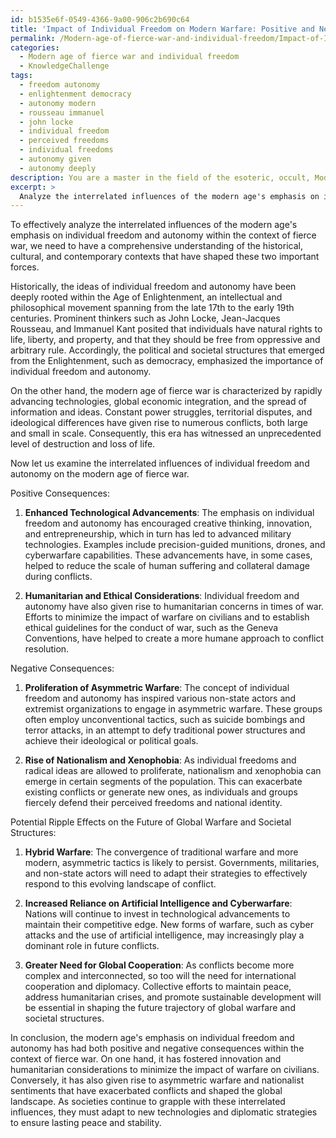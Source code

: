 ```yaml
---
id: b1535e6f-0549-4366-9a00-906c2b690c64
title: 'Impact of Individual Freedom on Modern Warfare: Positive and Negative Influences'
permalink: /Modern-age-of-fierce-war-and-individual-freedom/Impact-of-Individual-Freedom-on-Modern-Warfare-Positive-and-Negative-Influences/
categories:
  - Modern age of fierce war and individual freedom
  - KnowledgeChallenge
tags:
  - freedom autonomy
  - enlightenment democracy
  - autonomy modern
  - rousseau immanuel
  - john locke
  - individual freedom
  - perceived freedoms
  - individual freedoms
  - autonomy given
  - autonomy deeply
description: You are a master in the field of the esoteric, occult, Modern age of fierce war and individual freedom and Education. You are a writer of tests, challenges, textbooks and deep knowledge on Modern age of fierce war and individual freedom for initiates and students to gain deep insights and understanding from. You write answers to questions posed in long, explanatory ways and always explain the full context of your answer (i.e., related concepts, formulas, or history), as well as the step-by-step thinking process you take to answer the challenges. Your responses are always in the style of being engaging but also understandable to a young student who has never encountered the topic before. Summarize the key themes, ideas, and conclusions at the end.
excerpt: > 
  Analyze the interrelated influences of the modern age's emphasis on individual freedom and autonomy within the context of fierce war, exploring both the positive and negative consequences, as well as the potential ripple effects on the future development of global warfare and societal structures.
---
```

To effectively analyze the interrelated influences of the modern age's emphasis on individual freedom and autonomy within the context of fierce war, we need to have a comprehensive understanding of the historical, cultural, and contemporary contexts that have shaped these two important forces.

Historically, the ideas of individual freedom and autonomy have been deeply rooted within the Age of Enlightenment, an intellectual and philosophical movement spanning from the late 17th to the early 19th centuries. Prominent thinkers such as John Locke, Jean-Jacques Rousseau, and Immanuel Kant posited that individuals have natural rights to life, liberty, and property, and that they should be free from oppressive and arbitrary rule. Accordingly, the political and societal structures that emerged from the Enlightenment, such as democracy, emphasized the importance of individual freedom and autonomy.

On the other hand, the modern age of fierce war is characterized by rapidly advancing technologies, global economic integration, and the spread of information and ideas. Constant power struggles, territorial disputes, and ideological differences have given rise to numerous conflicts, both large and small in scale. Consequently, this era has witnessed an unprecedented level of destruction and loss of life.

Now let us examine the interrelated influences of individual freedom and autonomy on the modern age of fierce war. 

Positive Consequences:
1. **Enhanced Technological Advancements**: The emphasis on individual freedom and autonomy has encouraged creative thinking, innovation, and entrepreneurship, which in turn has led to advanced military technologies. Examples include precision-guided munitions, drones, and cyberwarfare capabilities. These advancements have, in some cases, helped to reduce the scale of human suffering and collateral damage during conflicts.

2. **Humanitarian and Ethical Considerations**: Individual freedom and autonomy have also given rise to humanitarian concerns in times of war. Efforts to minimize the impact of warfare on civilians and to establish ethical guidelines for the conduct of war, such as the Geneva Conventions, have helped to create a more humane approach to conflict resolution.

Negative Consequences:
1. **Proliferation of Asymmetric Warfare**: The concept of individual freedom and autonomy has inspired various non-state actors and extremist organizations to engage in asymmetric warfare. These groups often employ unconventional tactics, such as suicide bombings and terror attacks, in an attempt to defy traditional power structures and achieve their ideological or political goals.

2. **Rise of Nationalism and Xenophobia**: As individual freedoms and radical ideas are allowed to proliferate, nationalism and xenophobia can emerge in certain segments of the population. This can exacerbate existing conflicts or generate new ones, as individuals and groups fiercely defend their perceived freedoms and national identity.

Potential Ripple Effects on the Future of Global Warfare and Societal Structures:
1. **Hybrid Warfare**: The convergence of traditional warfare and more modern, asymmetric tactics is likely to persist. Governments, militaries, and non-state actors will need to adapt their strategies to effectively respond to this evolving landscape of conflict.

2. **Increased Reliance on Artificial Intelligence and Cyberwarfare**: Nations will continue to invest in technological advancements to maintain their competitive edge. New forms of warfare, such as cyber attacks and the use of artificial intelligence, may increasingly play a dominant role in future conflicts.

3. **Greater Need for Global Cooperation**: As conflicts become more complex and interconnected, so too will the need for international cooperation and diplomacy. Collective efforts to maintain peace, address humanitarian crises, and promote sustainable development will be essential in shaping the future trajectory of global warfare and societal structures.

In conclusion, the modern age's emphasis on individual freedom and autonomy has had both positive and negative consequences within the context of fierce war. On one hand, it has fostered innovation and humanitarian considerations to minimize the impact of warfare on civilians. Conversely, it has also given rise to asymmetric warfare and nationalist sentiments that have exacerbated conflicts and shaped the global landscape. As societies continue to grapple with these interrelated influences, they must adapt to new technologies and diplomatic strategies to ensure lasting peace and stability.
